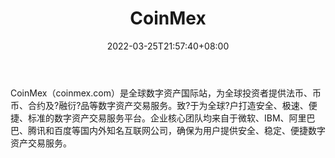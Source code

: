 ﻿---
weight: 
title: "CoinMex"
description: "CoinMex（coinmex.com）是全球数字资产国际站，为全球投资者提供法币、币币、合约及?融衍?品等数字资产交易服务。"
date: 2022-03-25T21:57:40+08:00
lastmod: 2022-03-25T16:45:40+08:00
draft: false
authors: ["Metabd"]
featuredImage: "coinmex.webp"
link: ""
tags: ["交易所","CoinMex"]
categories: ["navigation"]
navigation: ["交易所"]
lightgallery: true
toc: true
pinned: false
recommend: false
recommend1: false
---
CoinMex（coinmex.com）是全球数字资产国际站，为全球投资者提供法币、币币、合约及?融衍?品等数字资产交易服务。致?于为全球?户打造安全、极速、便捷、标准的数字资产交易服务平台。企业核心团队均来自于微软、IBM、阿里巴巴、腾讯和百度等国内外知名互联网公司，确保为用户提供安全、稳定、便捷数字资产交易服务。
